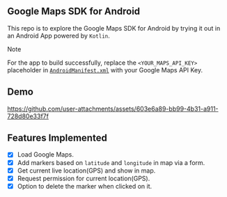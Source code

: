 ## Google Maps SDK for Android

This repo is to explore the Google Maps SDK for Android by trying it out in an Android App powered by `Kotlin`.

>[!Note]
>For the app to build successfully, replace the `<YOUR_MAPS_API_KEY>` placeholder in [`AndroidManifest.xml`](https://github.com/Ashrockzzz2003/google_maps_kotlin_android/blob/main/app/src/main/AndroidManifest.xml) with your Google Maps API Key.


## Demo

https://github.com/user-attachments/assets/603e6a89-bb99-4b31-a911-728d80e33f7f


## Features Implemented

- [x] Load Google Maps.
- [x] Add markers based on `latitude` and `longitude` in map via a form.
- [x] Get current live location(GPS) and show in map.
- [x] Request permission for current location(GPS).   
- [x] Option to delete the marker when clicked on it.
